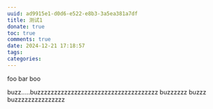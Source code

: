 ```yaml
---
uuid: ad9915e1-d0d6-e522-e8b3-3a5ea381a7df
title: 测试1
donate: true
toc: true
comments: true
date: 2024-12-21 17:18:57
tags:
categories:
---
```


<!-- write excerpt here -->
foo bar boo

<!--more-->

<!-- write anything u want and just delete this... -->
buzz.....buzzzzzzzzzzzzzzzzzzzzzzzzzzzzzzzzzzzz
buzzzzzz
buzzz
buzzzzzzzzzzzzzzz